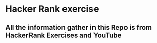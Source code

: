 # Hacker Rank exercise 

## All the information gather in this Repo is from HackerRank Exercises and YouTube